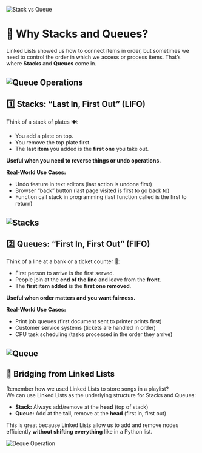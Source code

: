 ![Stack vs Queue](https://dnycf48t040dh.cloudfront.net/fit-in/840x473/stack-vs-queue.jpeg)

# 🧠 Why Stacks and Queues?

Linked Lists showed us how to connect items in order, but sometimes we need to control the order in which we access or process items. That’s where **Stacks** and **Queues** come in.

![Queue Operations](https://devopedia.org/images/article/398/2692.1643415214.png)
---

## 1️⃣ Stacks: “Last In, First Out” (LIFO)

Think of a stack of plates 🍽️:

- You add a plate on top.
- You remove the top plate first.
- The **last item** you added is the **first one** you take out.

**Useful when you need to reverse things or undo operations.**

**Real-World Use Cases:**

- Undo feature in text editors (last action is undone first)
- Browser “back” button (last page visited is first to go back to)
- Function call stack in programming (last function called is the first to return)

![Stacks](https://static-assets.codecademy.com/python-stack-data-structure/common-examples-of-stack.png)
---

## 2️⃣ Queues: “First In, First Out” (FIFO)

Think of a line at a bank or a ticket counter 🎫:

- First person to arrive is the first served.
- People join at the **end of the line** and leave from the **front**.
- The **first item added** is the **first one removed**.

**Useful when order matters and you want fairness.**

**Real-World Use Cases:**

- Print job queues (first document sent to printer prints first)
- Customer service systems (tickets are handled in order)
- CPU task scheduling (tasks processed in the order they arrive)

![Queue](https://images.shiksha.com/mediadata/ugcDocuments/images/wordpressImages/2022_08_image-190.jpg)
---

## 🔁 Bridging from Linked Lists

Remember how we used Linked Lists to store songs in a playlist?  
We can use Linked Lists as the underlying structure for Stacks and Queues:

- **Stack:** Always add/remove at the **head** (top of stack)
- **Queue:** Add at the **tail**, remove at the **head** (first in, first out)

This is great because Linked Lists allow us to add and remove nodes efficiently **without shifting everything** like in a Python list.

![Deque Operation](https://media.geeksforgeeks.org/wp-content/uploads/20250829162608668808/Dequeue-Operation-in-Queue-2.webp)
